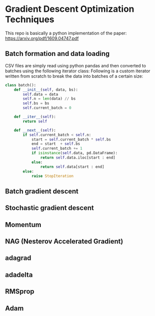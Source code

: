 # Gradient Descent Optimization Techniques
This repo is basically a python implementation of the paper: https://arxiv.org/pdf/1609.04747.pdf

## Batch formation and data loading
CSV files are simply read using python pandas and then converted to batches using the following iterator class:
Following is a custom iterator written from scratch to break the data into batches of a certain size:
```python
class batch():
    def __init__(self, data, bs):
        self.data = data
        self.n = len(data) // bs
        self.bs = bs
        self.current_batch = 0

    def __iter__(self):
        return self

    def __next__(self):
        if self.current_batch < self.n:
            start = self.current_batch * self.bs
            end = start  + self.bs
            self.current_batch += 1
            if isinstance(self.data, pd.DataFrame):
                return self.data.iloc[start : end]
            else:
                return self.data[start : end]
        else:
            raise StopIteration

```
## Batch gradient descent

## Stochastic gradient descent

## Momentum

## NAG (Nesterov Accelerated Gradient)

## adagrad

## adadelta

## RMSprop

## Adam

